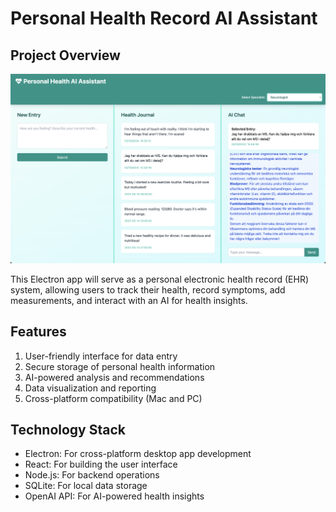 # Personal Health Record AI Assistant

## Project Overview
![Personal Health Record AI Assistant](app.png)

This Electron app will serve as a personal electronic health record (EHR) system, allowing users to track their health, record symptoms, add measurements, and interact with an AI for health insights.

## Features
1. User-friendly interface for data entry
2. Secure storage of personal health information
3. AI-powered analysis and recommendations
4. Data visualization and reporting
5. Cross-platform compatibility (Mac and PC)

## Technology Stack
- Electron: For cross-platform desktop app development
- React: For building the user interface
- Node.js: For backend operations
- SQLite: For local data storage
- OpenAI API: For AI-powered health insights
